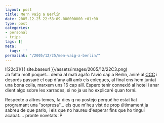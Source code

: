 ```yaml
---
layout: post
title: Me'n vaig a Berlín
date: 2005-12-25 22:58:09.000000000 +01:00
type: post
categories:
- personal
- trips
tags: []
meta:
  tags: ''
permalink: "/2005/12/25/men-vaig-a-berlin/"
---
```

![22c3]({{ site.baseurl }}/assets/images/2005/12/22C3.png)  
Ja falta molt poquet... demà al matí agafo l'avió cap a Berlín, aniré al <acronym title="chaos computer congress"><a href="/blog/2005/11/09/22c3-private-investigations/">CCC</a></acronym> i després passaré el cap d'any allí amb els colegues, al final ens hem juntat una bona colla, marxem uns 16 cap allí. Espero tenir connexió al hotel i anar dient algo sobre les xarrades, si no ja us ho explicaré quan torni.

Respecte a altres temes, fa dies q no postejo perqué he estat liat programant una "sorpresa"... els que m'heu vist de prop últimament ja sabreu de que parlo, i els que no haureu d'esperar fins que ho tingui acabat.... pronte novetats :P

